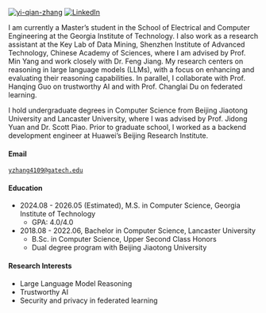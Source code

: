 [![yi-qian-zhang](https://img.shields.io/badge/yiqianzhang-github-blue?logo=github)](https://github.com/yi-qian-zhang)          [![LinkedIn](https://img.shields.io/badge/In-0077B5?logo=in&logoColor=white&style=flat-square)](https://www.linkedin.com/in/yiqian-zhang-898430281/)

I am currently a Master’s student in the School of Electrical and Computer Engineering at the Georgia Institute of Technology. I also work as a research assistant at the Key Lab of Data Mining, Shenzhen Institute of Advanced Technology, Chinese Academy of Sciences, where I am advised by Prof. Min Yang and work closely with Dr. Feng Jiang. My research centers on reasoning in large language models (LLMs), with a focus on enhancing and evaluating their reasoning capabilities. In parallel, I collaborate with Prof. Hanqing Guo on trustworthy AI and with Prof. Changlai Du on federated learning.

I hold undergraduate degrees in Computer Science from Beijing Jiaotong University and Lancaster University, where I was advised by Prof. Jidong Yuan and Dr. Scott Piao. Prior to graduate school, I worked as a backend development engineer at Huawei’s Beijing Research Institute.

#### Email  
<code>yzhang4109@gatech.edu</code>  

#### Education  
- 2024.08 - 2026.05 (Estimated), M.S. in Computer Science, Georgia Institute of Technology
  - GPA: 4.0/4.0
- 2018.08 - 2022.06, Bachelor in Computer Science, Lancaster University
  * B.Sc. in Computer Science, Upper Second Class Honors
  * Dual degree program with Beijing Jiaotong University

#### Research Interests  
* Large Language Model Reasoning
* Trustworthy AI
* Security and privacy in federated learning